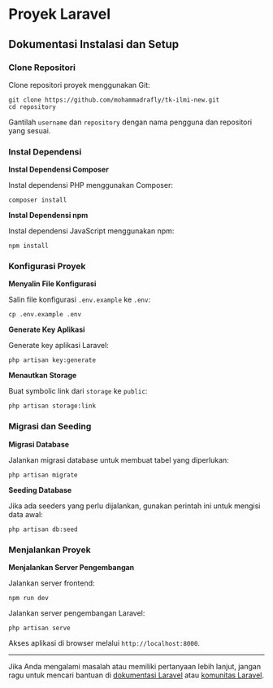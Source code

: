 # Proyek Laravel

## Dokumentasi Instalasi dan Setup

### Clone Repositori

Clone repositori proyek menggunakan Git:

    git clone https://github.com/mohammadrafly/tk-ilmi-new.git
    cd repository

Gantilah `username` dan `repository` dengan nama pengguna dan repositori yang sesuai.

### Instal Dependensi

**Instal Dependensi Composer**

Instal dependensi PHP menggunakan Composer:

    composer install

**Instal Dependensi npm**

Instal dependensi JavaScript menggunakan npm:

    npm install

### Konfigurasi Proyek

**Menyalin File Konfigurasi**

Salin file konfigurasi `.env.example` ke `.env`:

    cp .env.example .env

**Generate Key Aplikasi**

Generate key aplikasi Laravel:

    php artisan key:generate

**Menautkan Storage**

Buat symbolic link dari `storage` ke `public`:

    php artisan storage:link

### Migrasi dan Seeding

**Migrasi Database**

Jalankan migrasi database untuk membuat tabel yang diperlukan:

    php artisan migrate

**Seeding Database**

Jika ada seeders yang perlu dijalankan, gunakan perintah ini untuk mengisi data awal:

    php artisan db:seed

### Menjalankan Proyek

**Menjalankan Server Pengembangan**

Jalankan server frontend:

    npm run dev

Jalankan server pengembangan Laravel:

    php artisan serve

Akses aplikasi di browser melalui `http://localhost:8000`.

---

Jika Anda mengalami masalah atau memiliki pertanyaan lebih lanjut, jangan ragu untuk mencari bantuan di [dokumentasi Laravel](https://laravel.com/docs) atau [komunitas Laravel](https://laracasts.com/).
